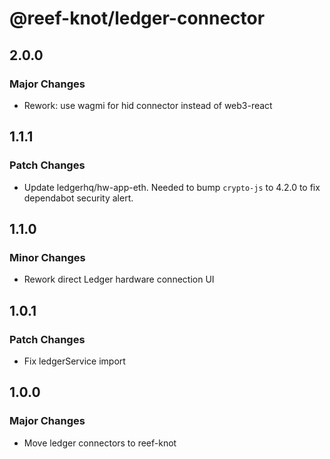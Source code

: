 # @reef-knot/ledger-connector

## 2.0.0

### Major Changes

- Rework: use wagmi for hid connector instead of web3-react

## 1.1.1

### Patch Changes

- Update ledgerhq/hw-app-eth. Needed to bump `crypto-js` to 4.2.0 to fix dependabot security alert.

## 1.1.0

### Minor Changes

- Rework direct Ledger hardware connection UI

## 1.0.1

### Patch Changes

- Fix ledgerService import

## 1.0.0

### Major Changes

- Move ledger connectors to reef-knot
